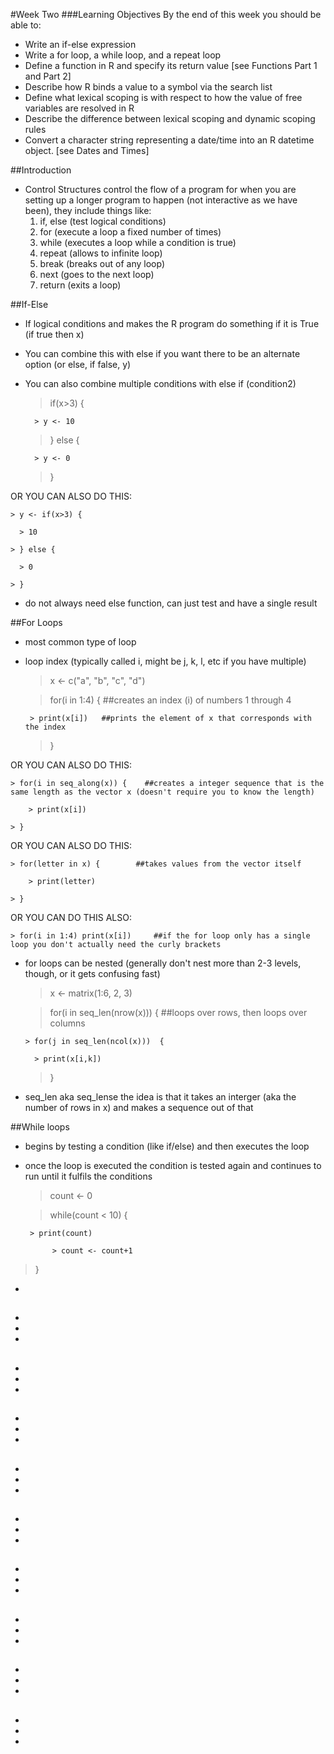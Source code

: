 #Week Two
###Learning Objectives
By the end of this week you should be able to:
- Write an if-else expression
- Write a for loop, a while loop, and a repeat loop
- Define a function in R and specify its return value [see Functions Part 1 and Part 2]
- Describe how R binds a value to a symbol via the search list
- Define what lexical scoping is with respect to how the value of free variables are resolved in R
- Describe the difference between lexical scoping and dynamic scoping rules
- Convert a character string representing a date/time into an R datetime object. [see Dates and Times]

##Introduction
- Control Structures control the flow of a program for when you are setting up a longer program to happen (not interactive as we have been), they include things like:
  1. if, else (test logical conditions)
  2. for (execute a loop a fixed number of times)
  3. while (executes a loop while a condition is true)
  4. repeat (allows to infinite loop)
  5. break (breaks out of any loop)
  6. next (goes to the next loop)
  7. return (exits a loop)

##If-Else
* If  logical conditions and makes the R program do something if it is True (if true then x)
* You can combine this with else if you want there to be an alternate option (or else, if false, y)
* You can also combine multiple conditions with else if (condition2)


    > if(x>3) {

        > y <- 10

    > } else {

        > y <- 0

    > }

OR YOU CAN ALSO DO THIS:


    > y <- if(x>3) {

      > 10

    > } else {

      > 0

    > }

* do not always need else function, can just test and have a single result

##For Loops
* most common type of loop
* loop index (typically called i, might be j, k, l, etc if you have multiple)


    > x <- c("a", "b", "c", "d")

    > for(i in 1:4) {    ##creates an index (i) of numbers 1 through 4

       > print(x[i])   ##prints the element of x that corresponds with the index

    > } 

OR YOU CAN ALSO DO THIS:


    > for(i in seq_along(x)) {    ##creates a integer sequence that is the same length as the vector x (doesn't require you to know the length)

        > print(x[i])

    > } 

OR YOU CAN ALSO DO THIS:


    > for(letter in x) {        ##takes values from the vector itself

        > print(letter)

    > } 

OR YOU CAN DO THIS ALSO:


    > for(i in 1:4) print(x[i])     ##if the for loop only has a single loop you don't actually need the curly brackets


* for loops can be nested (generally don't nest more than 2-3 levels, though, or it gets confusing fast)


    > x <- matrix(1:6, 2, 3)

    > for(i in seq_len(nrow(x))) {    ##loops over rows, then loops over columns

      > for(j in seq_len(ncol(x)))  {

        > print(x[i,k])

    > } 

* seq_len aka seq_lense the idea is that it takes an interger (aka the number of rows in x) and makes a sequence out of that

##While loops
* begins by testing a condition (like if/else) and then executes the loop
* once the loop is executed the condition is tested again and continues to run until it fulfils the conditions
 

    > count <- 0

    > while(count < 10) {

       > print(count)

            > count <- count+1

> }

* 

##
* 
* 
* 

##
* 
* 
* 

##
* 
* 
* 


##
* 
* 
* 

##
* 
* 
* 

##
* 
* 
* 

##
* 
* 
* 

##
* 
* 
* 

##
* 
* 
* 
